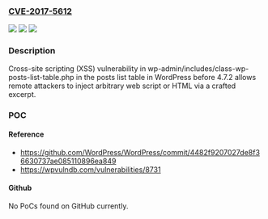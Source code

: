 ### [CVE-2017-5612](https://cve.mitre.org/cgi-bin/cvename.cgi?name=CVE-2017-5612)
![](https://img.shields.io/static/v1?label=Product&message=n%2Fa&color=blue)
![](https://img.shields.io/static/v1?label=Version&message=n%2Fa&color=blue)
![](https://img.shields.io/static/v1?label=Vulnerability&message=n%2Fa&color=brighgreen)

### Description

Cross-site scripting (XSS) vulnerability in wp-admin/includes/class-wp-posts-list-table.php in the posts list table in WordPress before 4.7.2 allows remote attackers to inject arbitrary web script or HTML via a crafted excerpt.

### POC

#### Reference
- https://github.com/WordPress/WordPress/commit/4482f9207027de8f36630737ae085110896ea849
- https://wpvulndb.com/vulnerabilities/8731

#### Github
No PoCs found on GitHub currently.

